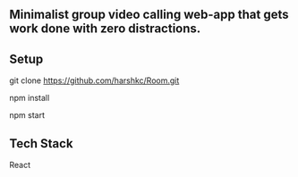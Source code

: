 ## Minimalist group video calling web-app that gets work done with zero distractions.
## Setup

git clone https://github.com/harshkc/Room.git

npm install

npm start

## Tech Stack

React

